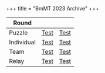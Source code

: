 +++
title = "BmMT 2023 Archive"
+++


| Round        |                                                            |                                                             |
| ------------ | ---------------------------------------------------------- | ----------------------------------------------------------- |
| Puzzle       | [Test](/assets/archives/bmmt-2023/puzzle-problems.pdf)     | [Test](/assets/archives/bmmt-2023/puzzle-solutions.pdf)     |
| Individual   | [Test](/assets/archives/bmmt-2023/individual-problems.pdf) | [Test](/assets/archives/bmmt-2023/individual-solutions.pdf) |
| Team         | [Test](/assets/archives/bmmt-2023/team-problems.pdf)       | [Test](/assets/archives/bmmt-2023/team-solutions.pdf)       |
| Relay        | [Test](/assets/archives/bmmt-2023/relay-problems.pdf)      | [Test](/assets/archives/bmmt-2023/relay-solutions.pdf)      |








